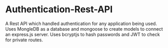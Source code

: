 # Authentication-Rest-API
A Rest API which handled authentication for any application being used.
Uses MongleDB as a database and mongoose to create models to connect an express.js server.
Uses bcryptjs to hash passwords and JWT to check for private routes.
